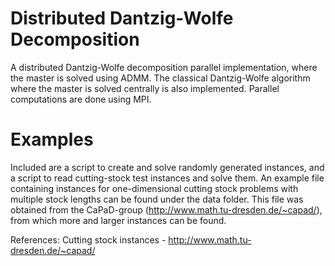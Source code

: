# Distributed Dantzig-Wolfe Decomposition
A distributed Dantzig-Wolfe decomposition parallel implementation, where the master is solved using ADMM. The classical Dantzig-Wolfe algorithm where the master is solved centrally is also implemented. Parallel computations are done using MPI.

# Examples
Included are a script to create and solve randomly generated instances, and a script to read cutting-stock test instances and solve them. An example file containing instances for one-dimensional cutting stock problems with multiple stock lengths can be found under the data folder. This file was obtained from the CaPaD-group (http://www.math.tu-dresden.de/~capad/), from which more and larger instances can be found.


References:
Cutting stock instances - http://www.math.tu-dresden.de/~capad/
